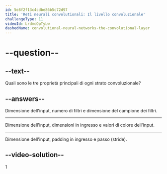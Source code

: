 ```yaml
---
id: 5e8f2f13c4cdbe86b5c72d97
title: 'Reti neurali convolutionali: Il livello convoluzionale'
challengeType: 11
videoId: LrdmcQpTyLw
dashedName: convolutional-neural-networks-the-convolutional-layer
---
```


# --question--

## --text--

Quali sono le tre proprietà principali di ogni strato convoluzionale?

## --answers--

Dimensione dell'input, numero di filtri e dimensione del campione dei filtri.

---

Dimensione dell'input, dimensioni in ingresso e valori di colore dell'input.

---

Dimensione dell'input, padding in ingresso e passo (stride).

## --video-solution--

1

